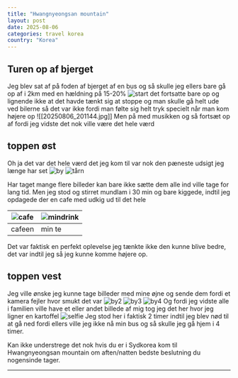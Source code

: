 ```yaml
---
title: "Hwangnyeongsan mountain"
layout: post
date: 2025-08-06 
categories: travel korea
country: "Korea"
---
```


## Turen op af bjerget

Jeg blev sat af på foden af bjerget af en bus og så skulle jeg ellers bare gå op af i 2km med en hældning på 15-20%
![start](../assets/images/mobile/20250806_200002.jpg) 
det fortsatte bare op og lignende ikke at det havde tænkt sig at stoppe og man skulle gå helt ude ved bilerne så det var ikke fordi man følte sig helt tryk specielt når man kom højere op
![[20250806_201144.jpg]]
Men på med musikken og så fortsæt op af fordi jeg vidste det nok ville være det hele værd

## toppen øst

Oh ja det var det hele værd det jeg kom til var nok den pæneste udsigt jeg længe har set
![by](../assets/images/mobile/20250806_214816.jpg)
![tårn](../assets/images/mobile/20250806_202632.jpg)

Har taget mange flere billeder kan bare ikke sætte dem alle ind ville tage for lang tid. Men jeg stod og stirret mundlam i 30 min og bare kiggede, indtil jeg opdagede der en cafe med udkig ud til det hele 


|![cafe](../assets/images/mobile/20250806_203730.jpg) | ![mindrink](../assets/images/mobile/20250806_204027.jpg)  |
| --- | --- |
|  cafeen   |  min te    |

Det var faktisk en perfekt oplevelse jeg tænkte ikke den kunne blive bedre, det var indtil jeg så jeg kunne komme højere op.

## toppen vest
Jeg ville ønske jeg kunne tage billeder med mine øjne og sende dem fordi et kamera fejler hvor smukt det var
![by2](../assets/images/mobile/20250806_214000.jpg)
![by3](../assets/images/mobile/20250806_214013.jpg)
![by4](../assets/images/mobile/20250806_213906.jpg)
Og fordi jeg vidste alle i familien ville have et eller andet billede af mig tog jeg det her hvor jeg ligner en kartoffel
![selfie](../assets/images/mobile/20250806_214213.jpg)
Jeg stod her i faktisk 2 timer indtil jeg blev nød til at gå ned fordi ellers ville jeg ikke nå min bus og så skulle jeg gå hjem i 4 timer. 

Kan ikke understrege det nok hvis du er i Sydkorea kom til Hwangnyeongsan mountain om aften/natten bedste beslutning du nogensinde tager.

---
